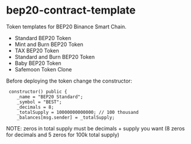# bep20-contract-template
Token templates for BEP20 Binance Smart Chain.
- Standard BEP20 Token
- Mint and Burn BEP20 Token
- TAX BEP20 Token
- Standard and Burn BEP20 Token
- Baby BEP20 Token
- Safemoon Token Clone


Before deploying the token change the constructor:

```solidity
 constructor() public {
    _name = "BEP20 Standard";
    _symbol = "BEST";
    _decimals = 8;
    _totalSupply = 10000000000000; // 100 thousand
    _balances[msg.sender] = _totalSupply;    
```
NOTE: zeros in total supply must be decimals + supply you want (8 zeros for decimals and 5 zeros for 100k total supply)
